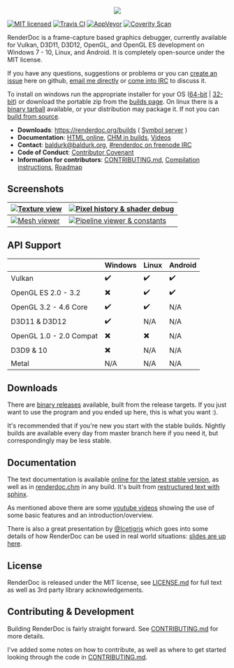 <p align="center"><img src="https://user-images.githubusercontent.com/661798/36482670-f81601c0-170b-11e8-8adb-2365b346ac27.png" /></p>

[![MIT licensed](https://img.shields.io/badge/license-MIT-blue.svg)](LICENSE.md)
[![Travis CI](https://travis-ci.org/baldurk/renderdoc.svg?branch=master)](https://travis-ci.org/baldurk/renderdoc)
[![AppVeyor](https://ci.appveyor.com/api/projects/status/x46lrnvdy29ysgqp?svg=true)](https://ci.appveyor.com/project/baldurk/renderdoc)
[![Coverity Scan](https://scan.coverity.com/projects/8525/badge.svg)](https://scan.coverity.com/projects/baldurk-renderdoc)

RenderDoc is a frame-capture based graphics debugger, currently available for Vulkan, D3D11, D3D12, OpenGL, and OpenGL ES development on Windows 7 - 10, Linux, and Android. It is completely open-source under the MIT license.

If you have any questions, suggestions or problems or you can [create an issue](https://github.com/baldurk/renderdoc/issues/new) here on github, [email me directly](mailto:baldurk@baldurk.org) or [come into IRC](https://kiwiirc.com/client/irc.freenode.net/#renderdoc) to discuss it.

To install on windows run the appropriate installer for your OS ([64-bit](https://renderdoc.org/stable/1.0/RenderDoc_1.0_64.msi) | [32-bit](https://renderdoc.org/stable/1.0/RenderDoc_1.0_32.msi)) or download the portable zip from the [builds page](https://renderdoc.org/builds). On linux there is a [binary tarball](https://renderdoc.org/stable/1.0/renderdoc_1.0.tar.gz) available, or your distribution may package it. If not you can [build from source](CONTRIBUTING.md#compiling).

* **Downloads**: https://renderdoc.org/builds ( [Symbol server](https://renderdoc.org/symbols) )
* **Documentation**: [HTML online](https://renderdoc.org/docs), [CHM in builds](https://renderdoc.org/docs/renderdoc.chm), [Videos](http://www.youtube.com/user/baldurkarlsson/)
* **Contact**: [baldurk@baldurk.org](mailto:baldurk@baldurk.org), [#renderdoc on freenode IRC](https://kiwiirc.com/client/irc.freenode.net/#renderdoc)
* **Code of Conduct**: [Contributor Covenant](CODE_OF_CONDUCT.md)
* **Information for contributors**: [CONTRIBUTING.md](CONTRIBUTING.md), [Compilation instructions](CONTRIBUTING.md#compiling), [Roadmap](https://github.com/baldurk/renderdoc/wiki/Roadmap)

Screenshots
--------------

| [ ![Texture view](https://renderdoc.org/fp/ts_screen1.jpg?2) ](https://renderdoc.org/fp/screen1.jpg) | [ ![Pixel history & shader debug](https://renderdoc.org/fp/ts_screen2.jpg?2) ](https://renderdoc.org/fp/screen2.png) |
| --- | --- |
| [ ![Mesh viewer](https://renderdoc.org/fp/ts_screen3.jpg?2) ](https://renderdoc.org/fp/screen3.png) | [ ![Pipeline viewer & constants](https://renderdoc.org/fp/ts_screen4.jpg?2) ](https://renderdoc.org/fp/screen4.png) |

API Support
--------------

|                          | Windows                  | Linux                    | Android                   |
| ------------------------ | ------------------------ | ------------------------ | ------------------------  |
| Vulkan                   | :heavy_check_mark:       | :heavy_check_mark:       | :heavy_check_mark:        |
| OpenGL ES 2.0 - 3.2      | :heavy_multiplication_x: | :heavy_check_mark:       | :heavy_check_mark:        |
| OpenGL 3.2 - 4.6 Core    | :heavy_check_mark:       | :heavy_check_mark:       |  N/A                      |
| D3D11 & D3D12            | :heavy_check_mark:       |  N/A                     |  N/A                      |
| OpenGL 1.0 - 2.0 Compat  | :heavy_multiplication_x: | :heavy_multiplication_x: |  N/A                      |
| D3D9 & 10                | :heavy_multiplication_x: |  N/A                     |  N/A                      |
| Metal                    |  N/A                     |  N/A                     |  N/A                      |

Downloads
--------------

There are [binary releases](https://renderdoc.org/builds) available, built from the release targets. If you just want to use the program and you ended up here, this is what you want :).

It's recommended that if you're new you start with the stable builds. Nightly builds are available every day from master branch here if you need it, but correspondingly may be less stable.

Documentation
--------------

The text documentation is available [online for the latest stable version](https://renderdoc.org/docs/), as well as in [renderdoc.chm](https://renderdoc.org/docs/renderdoc.chm) in any build. It's built from [restructured text with sphinx](docs).

As mentioned above there are some [youtube videos](http://www.youtube.com/user/baldurkarlsson/) showing the use of some basic features and an introduction/overview.

There is also a great presentation by [@Icetigris](https://twitter.com/Icetigris) which goes into some details of how RenderDoc can be used in real world situations: [slides are up here](https://docs.google.com/presentation/d/1LQUMIld4SGoQVthnhT1scoA3k4Sg0as14G4NeSiSgFU/edit#slide=id.p).

License
--------------

RenderDoc is released under the MIT license, see [LICENSE.md](LICENSE.md) for full text as well as 3rd party library acknowledgements.

Contributing & Development
--------------

Building RenderDoc is fairly straight forward. See [CONTRIBUTING.md](CONTRIBUTING.md#compiling) for more details.

I've added some notes on how to contribute, as well as where to get started looking through the code in [CONTRIBUTING.md](CONTRIBUTING.md).

